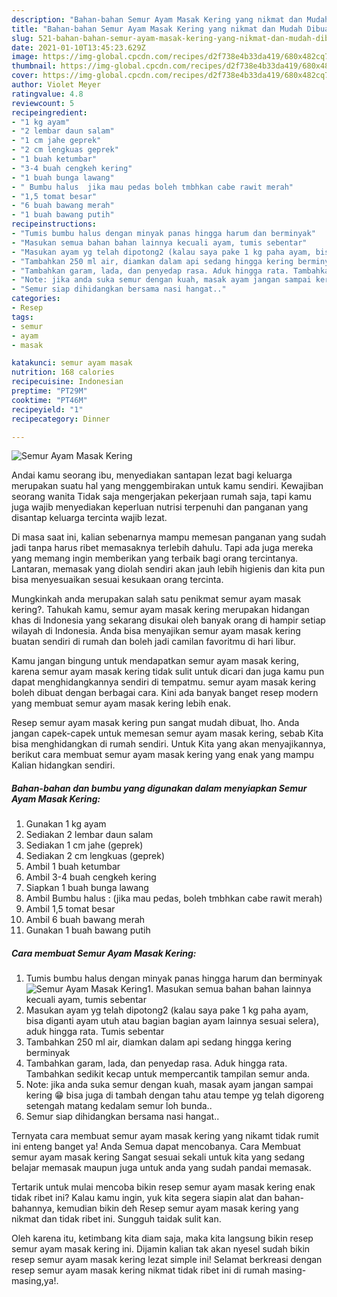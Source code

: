 ```yaml
---
description: "Bahan-bahan Semur Ayam Masak Kering yang nikmat dan Mudah Dibuat"
title: "Bahan-bahan Semur Ayam Masak Kering yang nikmat dan Mudah Dibuat"
slug: 521-bahan-bahan-semur-ayam-masak-kering-yang-nikmat-dan-mudah-dibuat
date: 2021-01-10T13:45:23.629Z
image: https://img-global.cpcdn.com/recipes/d2f738e4b33da419/680x482cq70/semur-ayam-masak-kering-foto-resep-utama.jpg
thumbnail: https://img-global.cpcdn.com/recipes/d2f738e4b33da419/680x482cq70/semur-ayam-masak-kering-foto-resep-utama.jpg
cover: https://img-global.cpcdn.com/recipes/d2f738e4b33da419/680x482cq70/semur-ayam-masak-kering-foto-resep-utama.jpg
author: Violet Meyer
ratingvalue: 4.8
reviewcount: 5
recipeingredient:
- "1 kg ayam"
- "2 lembar daun salam"
- "1 cm jahe geprek"
- "2 cm lengkuas geprek"
- "1 buah ketumbar"
- "3-4 buah cengkeh kering"
- "1 buah bunga lawang"
- " Bumbu halus  jika mau pedas boleh tmbhkan cabe rawit merah"
- "1,5 tomat besar"
- "6 buah bawang merah"
- "1 buah bawang putih"
recipeinstructions:
- "Tumis bumbu halus dengan minyak panas hingga harum dan berminyak"
- "Masukan semua bahan bahan lainnya kecuali ayam, tumis sebentar"
- "Masukan ayam yg telah dipotong2 (kalau saya pake 1 kg paha ayam, bisa diganti ayam utuh atau bagian bagian ayam lainnya sesuai selera), aduk hingga rata. Tumis sebentar"
- "Tambahkan 250 ml air, diamkan dalam api sedang hingga kering berminyak"
- "Tambahkan garam, lada, dan penyedap rasa. Aduk hingga rata. Tambahkan sedikit kecap untuk mempercantik tampilan semur anda."
- "Note: jika anda suka semur dengan kuah, masak ayam jangan sampai kering 😁 bisa juga di tambah dengan tahu atau tempe yg telah digoreng setengah matang kedalam semur loh bunda.."
- "Semur siap dihidangkan bersama nasi hangat.."
categories:
- Resep
tags:
- semur
- ayam
- masak

katakunci: semur ayam masak 
nutrition: 168 calories
recipecuisine: Indonesian
preptime: "PT29M"
cooktime: "PT46M"
recipeyield: "1"
recipecategory: Dinner

---
```



![Semur Ayam Masak Kering](https://img-global.cpcdn.com/recipes/d2f738e4b33da419/680x482cq70/semur-ayam-masak-kering-foto-resep-utama.jpg)

Andai kamu seorang ibu, menyediakan santapan lezat bagi keluarga merupakan suatu hal yang menggembirakan untuk kamu sendiri. Kewajiban seorang  wanita Tidak saja mengerjakan pekerjaan rumah saja, tapi kamu juga wajib menyediakan keperluan nutrisi terpenuhi dan panganan yang disantap keluarga tercinta wajib lezat.

Di masa  saat ini, kalian sebenarnya mampu memesan panganan yang sudah jadi tanpa harus ribet memasaknya terlebih dahulu. Tapi ada juga mereka yang memang ingin memberikan yang terbaik bagi orang tercintanya. Lantaran, memasak yang diolah sendiri akan jauh lebih higienis dan kita pun bisa menyesuaikan sesuai kesukaan orang tercinta. 



Mungkinkah anda merupakan salah satu penikmat semur ayam masak kering?. Tahukah kamu, semur ayam masak kering merupakan hidangan khas di Indonesia yang sekarang disukai oleh banyak orang di hampir setiap wilayah di Indonesia. Anda bisa menyajikan semur ayam masak kering buatan sendiri di rumah dan boleh jadi camilan favoritmu di hari libur.

Kamu jangan bingung untuk mendapatkan semur ayam masak kering, karena semur ayam masak kering tidak sulit untuk dicari dan juga kamu pun dapat menghidangkannya sendiri di tempatmu. semur ayam masak kering boleh dibuat dengan berbagai cara. Kini ada banyak banget resep modern yang membuat semur ayam masak kering lebih enak.

Resep semur ayam masak kering pun sangat mudah dibuat, lho. Anda jangan capek-capek untuk memesan semur ayam masak kering, sebab Kita bisa menghidangkan di rumah sendiri. Untuk Kita yang akan menyajikannya, berikut cara membuat semur ayam masak kering yang enak yang mampu Kalian hidangkan sendiri.

<!--inarticleads1-->

##### Bahan-bahan dan bumbu yang digunakan dalam menyiapkan Semur Ayam Masak Kering:

1. Gunakan 1 kg ayam
1. Sediakan 2 lembar daun salam
1. Sediakan 1 cm jahe (geprek)
1. Sediakan 2 cm lengkuas (geprek)
1. Ambil 1 buah ketumbar
1. Ambil 3-4 buah cengkeh kering
1. Siapkan 1 buah bunga lawang
1. Ambil  Bumbu halus : (jika mau pedas, boleh tmbhkan cabe rawit merah)
1. Ambil 1,5 tomat besar
1. Ambil 6 buah bawang merah
1. Gunakan 1 buah bawang putih




<!--inarticleads2-->

##### Cara membuat Semur Ayam Masak Kering:

1. Tumis bumbu halus dengan minyak panas hingga harum dan berminyak
<img src="https://img-global.cpcdn.com/steps/6c7274a780282a5a/160x128cq70/semur-ayam-masak-kering-langkah-memasak-1-foto.jpg" alt="Semur Ayam Masak Kering">1. Masukan semua bahan bahan lainnya kecuali ayam, tumis sebentar
1. Masukan ayam yg telah dipotong2 (kalau saya pake 1 kg paha ayam, bisa diganti ayam utuh atau bagian bagian ayam lainnya sesuai selera), aduk hingga rata. Tumis sebentar
1. Tambahkan 250 ml air, diamkan dalam api sedang hingga kering berminyak
1. Tambahkan garam, lada, dan penyedap rasa. Aduk hingga rata. Tambahkan sedikit kecap untuk mempercantik tampilan semur anda.
1. Note: jika anda suka semur dengan kuah, masak ayam jangan sampai kering 😁 bisa juga di tambah dengan tahu atau tempe yg telah digoreng setengah matang kedalam semur loh bunda..
1. Semur siap dihidangkan bersama nasi hangat..




Ternyata cara membuat semur ayam masak kering yang nikamt tidak rumit ini enteng banget ya! Anda Semua dapat mencobanya. Cara Membuat semur ayam masak kering Sangat sesuai sekali untuk kita yang sedang belajar memasak maupun juga untuk anda yang sudah pandai memasak.

Tertarik untuk mulai mencoba bikin resep semur ayam masak kering enak tidak ribet ini? Kalau kamu ingin, yuk kita segera siapin alat dan bahan-bahannya, kemudian bikin deh Resep semur ayam masak kering yang nikmat dan tidak ribet ini. Sungguh taidak sulit kan. 

Oleh karena itu, ketimbang kita diam saja, maka kita langsung bikin resep semur ayam masak kering ini. Dijamin kalian tak akan nyesel sudah bikin resep semur ayam masak kering lezat simple ini! Selamat berkreasi dengan resep semur ayam masak kering nikmat tidak ribet ini di rumah masing-masing,ya!.

